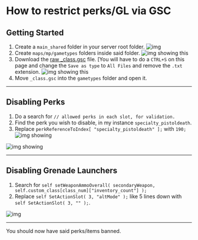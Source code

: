 # How to restrict perks/GL via GSC

## Getting Started

1. Create a `main_shared` folder in your server root folder.
![img](https://i.imgur.com/agIlmlx.png)
2. Create `maps/mp/gametypes` folders inside said folder.
![img showing this](https://i.imgur.com/kfrarJg.png)
3. Download the [raw _class.gsc](https://raw.githubusercontent.com/ChxseH/WAW-GSC-Dump/main/maps/mp/gametypes/_class.gsc) file. [You will have to do a `CTRL+S` on this page and change the `Save as type` to `All Files` and remove the `.txt` extension.
![img showing this](https://i.imgur.com/ek5eQaC.png)
4. Move `_class.gsc` into the `gametypes` folder and open it.

---

## Disabling Perks

1. Do a search for `// allowed perks in each slot, for validation.`
2. Find the perk you wish to disable, in my instance `specialty_pistoldeath`.
3. Replace `perkReferenceToIndex[ "specialty_pistoldeath" ];` with `190;`
![img showing](https://i.imgur.com/SNph88t.png)

![img showing](https://i.imgur.com/9IlWhvv.jpg)

---

## Disabling Grenade Launchers

1. Search for `self setWeaponAmmoOverall( secondaryWeapon, self.custom_class[class_num]["inventory_count"] );`
2. Replace `self SetActionSlot( 3, "altMode" );` like 5 lines down with `self SetActionSlot( 3, "" );`.

![img](https://i.imgur.com/DmEhFta.jpg)

---

You should now have said perks/items banned.
